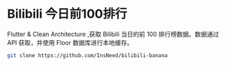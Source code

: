 # Bilibili 今日前100排行

Flutter & Clean Architecture ,获取 Bilibili 当日的前 100 排行榜数据。数据通过 API 获取，并使用 Floor 数据库进行本地缓存。


```bash
git clone https://github.com/InsNeed/bilibili-banana
